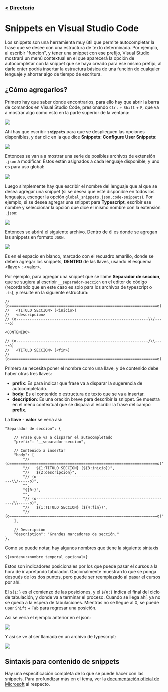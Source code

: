 ### [< Directorio](../directorio.md)
# Snippets en Visual Studio Code
Los snippets son una herramienta muy útil que permite autocompletar la frase que se desee con una estructura de texto determinada. Por ejemplo, al escribir "funcion", y tener una snippet con ese prefijo, Visual Studio mostrará un menú contextual en el que aparecerá la opción de autocompletar con la snippet que se haya creado para ese mismo prefijo, al darle enter podría insertar la estructura básica de una función de cualquier lenguaje y ahorrar algo de tiempo de escritura.
## ¿Cómo agregarlos?
Primero hay que saber donde encontrarlos, para ello hay que abrir la barra de comandos en Visual Studio Code, presionando `Ctrl` + `Shift` + `P`, que va a mostrar algo como esto en la parte superior de la ventana:

![](../assets/imagenes/barra_comando_visual_studio.png)

Ahí hay que escribir **`snippets`** para que se desplieguen las opciones disponibles, y dar clic en la que dice **Snippets: Configure User Snippets**:

![](../assets/imagenes/busqueda_snippets_visual_studio.png)

Entonces se van a a mostrar una serie de posibles archivos de extensión `.json` a modificar. Estos están asignados a cada lenguaje disponible, y uno es para uso global:

![](../assets/imagenes/posibles_jsons_snippets_visual_studio.png)

Luego simplemente hay que escribir el nombre del lenguaje que al que se desea agregar una snippet (si se desea que esté disponible en todos los lenguajes, escoger la opción `global_snippets.json.code-snippets`). Por ejemplo, si se desea agregar una snippet para **Typescript**, escribir ese nombre y seleccionar la opción que dice el mismo nombre con la extensión `.json`:

![](../assets/imagenes/seleccionar_typescript_snippets_visual_studio.png)

Entonces se abrirá el siguiente archivo. Dentro de él es donde se agregan las snippets en formato `JSON`.

![](../assets/imagenes/espacion_donde_agregar_snippets_visual_studio.png)

Es en el espacio en blanco, marcado con el recuadro amarillo, donde se deben agregar los snippets, **DENTRO** de las llaves, usando el esquema \<llave> : \<valor>.

Por ejemplo, para agregar una snippet que se llame **Separador de seccion**, que se sugiera al escribir `__separador-seccion` en el editor de código (recordando que en este caso es solo para los archivos de typescript o `.ts`), y resulte en la siguiente estructura:

```
// (o==================================================================o)
//   <TITULO SECCION> (<inicio>)
//   <descripcion>
// (o-----------------------------------------------------------\\/-----o)

<CONTENIDO>

// (o-----------------------------------------------------------/\\-----o)
//   <TITULO SECCION> (<fin>)
// (o==================================================================o)
```

Primero se necesita poner el nombre como una llave, y de contenido debe haber otras tres llaves:
- **prefix**: Es para indicar que frase va a disparar la sugerencia de autocompletado.
- **body**: Es el contenido o estructura de texto que se va a insertar.
- **description**: Es una oración breve para describir la snippet. Se muestra en el menú contextual que se dispara al escribir la frase del campo **prefix**.

La **llave** - **valor** se vería así:
```
"Separador de seccion": {

	// Frase que va a disparar el autocompletado
    "prefix": "__separador-seccion",

	// Contenido a insertar
    "body": [
        "// (o==================================================================o)",
        "//   ${1:TITULO SECCION} (${3:inicio})",
        "//   ${2:descripcion}",
        "// (o-----------------------------------------------------------\\/-----o)",
        "",
        "${0:}",
        "",
        "// (o-----------------------------------------------------------/\\-----o)",
        "//   ${1:TITULO SECCION} (${4:fin})",
        "// (o==================================================================o)",
    ],
    
	// Descripción
    "description": "Grandes marcadores de sección."
},
```
Como se puede notar, hay algunos nombres que tiene la siguiente sintaxis 
```
${<orden>:<nombre_temporal_opcional>}
```
Estos son indicadores posicionales por los que puede pasar el cursos a la hora de ir apretando tabulador. Opcionalmente muestran lo que se ponga después de los dos puntos, pero puede ser reemplazado al pasar el cursos por ahí.

El `${1:}` es el comienzo de las posiciones, y el `${0:}` indica el final del ciclo de tabulación, y donde va a terminar el proceso. Cuando se llega ahí, ya no se queda a la espera de tabulaciones. Mientras no se llegue al 0, se puede usar `Shift` + `Tab` para regresar una posición.

Así se vería el ejemplo anterior en el json:

![](../assets/imagenes/snippet_colocada_visual_studio.png)

Y así se ve al ser llamada en un archivo de typescript:

![](../assets/gifs/utilizacion_snippet_vscode.gif)
## Sintaxis para contenido de snippets

Hay una especificación completa de lo que se puede hacer con las snippets. Para profundizar más en el tema, ver la [documentación oficial de Microsoft](https://code.visualstudio.com/docs/editor/userdefinedsnippets) al respecto.

















